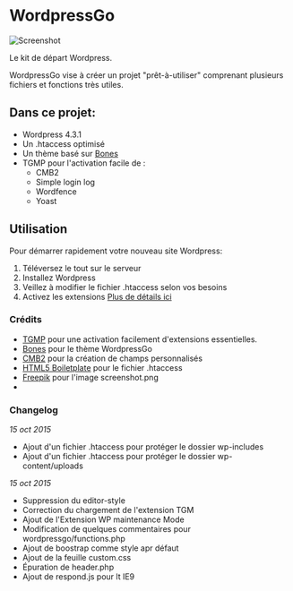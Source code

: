# WordpressGo

![Screenshot](https://raw.github.com/luciendub/wordpressgo/master/wp-content/themes/wordpressgo/screenshot.png)

Le kit de départ Wordpress.

WordpressGo vise à créer un projet "prêt-à-utiliser" comprenant plusieurs fichiers et fonctions très utiles.

## Dans ce projet:

* Wordpress 4.3.1
* Un .htaccess optimisé
* Un thème basé sur [Bones](http://themble.com/bones/)
* TGMP pour l'activation facile de :
	* CMB2
	* Simple login log
	* Wordfence
	* Yoast

## Utilisation
Pour démarrer rapidement votre nouveau site Wordpress:
1. Téléversez le tout sur le serveur
2. Installez Wordpress
3. Veillez à modifier le fichier .htaccess selon vos besoins
4. Activez les extensions
[Plus de détails ici](https://github.com/luciendub/wordpressgo/wiki/D%C3%A9butez-ici)


### Crédits

 * [TGMP](http://tgmpluginactivation.com/) pour une activation facilement d'extensions essentielles.
 * [Bones](https://github.com/eddiemachado/bones) pour le thème WordpressGo
 * [CMB2](https://github.com/WebDevStudios/CMB2) pour la création de champs personnalisés
 * [HTML5 Boiletplate](https://github.com/h5bp/html5-boilerplate) pour le fichier .htaccess
 * [Freepik](http://www.freepik.com/) pour l'image screenshot.png
 * 
 
### Changelog
*15 oct 2015*
 * Ajout d'un fichier .htaccess pour protéger le dossier wp-includes
 * Ajout d'un fichier .htaccess pour protéger le dossier wp-content/uploads

*15 oct 2015*
 * Suppression du editor-style
 * Correction du chargement de l'extension TGM
 * Ajout de l'Extension WP maintenance Mode
 * Modification de quelques commentaires pour wordpressgo/functions.php
 * Ajout de boostrap comme style apr défaut
 * Ajout de la feuille custom.css
 * Épuration de header.php
 * Ajout de respond.js pour lt IE9
